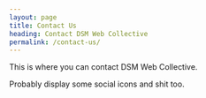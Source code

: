 ```yaml
---
layout: page
title: Contact Us
heading: Contact DSM Web Collective
permalink: /contact-us/
---
```


This is where you can contact DSM Web Collective.

Probably display some social icons and shit too.
